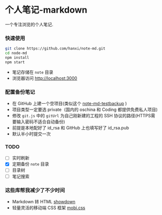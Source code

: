 # 个人笔记-markdown

一个专注浏览的个人笔记.

### 快速使用

```bash
git clone https://github.com/hanxi/note-md.git
cd node-md
npm install
npm start
```

- 笔记存储在 `note` 目录
- 浏览器访问 <http://localhost:3000>

### 配置备份笔记

- 在 GitHub 上建一个空项目(类似这个 [note-md-testbackup](https://github.com/hanxi/note-md-testbackup) )
- 项目类型一定要选 private（国内的 oschina 和 Coding 都提供免费私人项目)
- 修改 `git.js` 中的 `gitUrl` 为自己刚新建的工程的 SSH 协议的路径(HTTPS需要输入密码不适合自动备份)
- 前提是本地配好了 id_rsa 和 GitHub 上也填写好了 id_rsa.pub
- 默认半小时提交一次

### TODO

- [ ] 实时刷新
- [x] 定期备份 `note` 目录
- [ ] 目录树
- [ ] 笔记搜索

### 这些库帮我减少了不少时间

- Markdown 转 HTML [showdown](https://github.com/showdownjs/showdown)
- 轻量灵活的移动端 CSS 框架 [mobi.css](https://github.com/xcatliu/mobi.css)